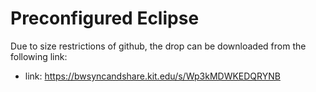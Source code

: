 # Preconfigured Eclipse
Due to size restrictions of github, the drop can be downloaded from the following link:
- link: https://bwsyncandshare.kit.edu/s/Wp3kMDWKEDQRYNB
